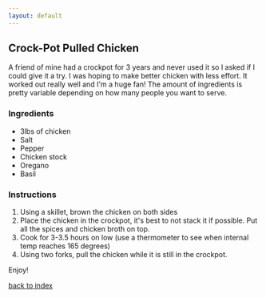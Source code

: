 ```yaml
---
layout: default
---
```


<!---
This is a comment. Note the triple dash to start, but double to end
-->

## Crock-Pot Pulled Chicken
<!---
Jane Leff (janeleff)
-->
A friend of mine had a crockpot for 3 years and never used it so I asked if I could give it a try. I was hoping to make better chicken with less effort. It worked out really well and I'm a huge fan! The amount of ingredients is pretty variable depending on how many people you want to serve. 

### Ingredients
- 3lbs of chicken
- Salt
- Pepper
- Chicken stock
- Oregano
- Basil

### Instructions
1. Using a skillet, brown the chicken on both sides
2. Place the chicken in the crockpot, it's best to not stack it if possible. Put all the spices and chicken broth on top.
3. Cook for 3-3.5 hours on low (use a thermometer to see when internal temp reaches 165 degrees)
4. Using two forks, pull the chicken while it is still in the crockpot. 

Enjoy!

<!--
Keep this link to return to the index
-->
[back to index](../)
